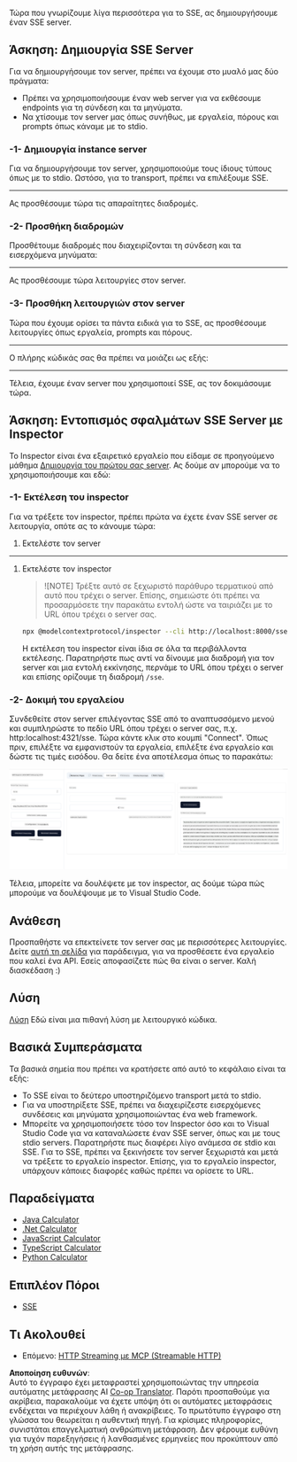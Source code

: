 <!--
CO_OP_TRANSLATOR_METADATA:
{
  "original_hash": "1681ca3633aeb49ee03766abdbb94a93",
  "translation_date": "2025-06-17T22:12:55+00:00",
  "source_file": "03-GettingStarted/05-sse-server/README.md",
  "language_code": "el"
}
-->
Τώρα που γνωρίζουμε λίγα περισσότερα για το SSE, ας δημιουργήσουμε έναν SSE server.

## Άσκηση: Δημιουργία SSE Server

Για να δημιουργήσουμε τον server, πρέπει να έχουμε στο μυαλό μας δύο πράγματα:

- Πρέπει να χρησιμοποιήσουμε έναν web server για να εκθέσουμε endpoints για τη σύνδεση και τα μηνύματα.
- Να χτίσουμε τον server μας όπως συνήθως, με εργαλεία, πόρους και prompts όπως κάναμε με το stdio.

### -1- Δημιουργία instance server

Για να δημιουργήσουμε τον server, χρησιμοποιούμε τους ίδιους τύπους όπως με το stdio. Ωστόσο, για το transport, πρέπει να επιλέξουμε SSE.

---

Ας προσθέσουμε τώρα τις απαραίτητες διαδρομές.

### -2- Προσθήκη διαδρομών

Προσθέτουμε διαδρομές που διαχειρίζονται τη σύνδεση και τα εισερχόμενα μηνύματα:

---

Ας προσθέσουμε τώρα λειτουργίες στον server.

### -3- Προσθήκη λειτουργιών στον server

Τώρα που έχουμε ορίσει τα πάντα ειδικά για το SSE, ας προσθέσουμε λειτουργίες όπως εργαλεία, prompts και πόρους.

---

Ο πλήρης κώδικάς σας θα πρέπει να μοιάζει ως εξής:

---

Τέλεια, έχουμε έναν server που χρησιμοποιεί SSE, ας τον δοκιμάσουμε τώρα.

## Άσκηση: Εντοπισμός σφαλμάτων SSE Server με Inspector

Το Inspector είναι ένα εξαιρετικό εργαλείο που είδαμε σε προηγούμενο μάθημα [Δημιουργία του πρώτου σας server](/03-GettingStarted/01-first-server/README.md). Ας δούμε αν μπορούμε να το χρησιμοποιήσουμε και εδώ:

### -1- Εκτέλεση του inspector

Για να τρέξετε τον inspector, πρέπει πρώτα να έχετε έναν SSE server σε λειτουργία, οπότε ας το κάνουμε τώρα:

1. Εκτελέστε τον server

---

1. Εκτελέστε τον inspector

    > ![NOTE]
    > Τρέξτε αυτό σε ξεχωριστό παράθυρο τερματικού από αυτό που τρέχει ο server. Επίσης, σημειώστε ότι πρέπει να προσαρμόσετε την παρακάτω εντολή ώστε να ταιριάζει με το URL όπου τρέχει ο server σας.

    ```sh
    npx @modelcontextprotocol/inspector --cli http://localhost:8000/sse --method tools/list
    ```

    Η εκτέλεση του inspector είναι ίδια σε όλα τα περιβάλλοντα εκτέλεσης. Παρατηρήστε πως αντί να δίνουμε μια διαδρομή για τον server και μια εντολή εκκίνησης, περνάμε το URL όπου τρέχει ο server και επίσης ορίζουμε τη διαδρομή `/sse`.

### -2- Δοκιμή του εργαλείου

Συνδεθείτε στον server επιλέγοντας SSE από το αναπτυσσόμενο μενού και συμπληρώστε το πεδίο URL όπου τρέχει ο server σας, π.χ. http:localhost:4321/sse. Τώρα κάντε κλικ στο κουμπί "Connect". Όπως πριν, επιλέξτε να εμφανιστούν τα εργαλεία, επιλέξτε ένα εργαλείο και δώστε τις τιμές εισόδου. Θα δείτε ένα αποτέλεσμα όπως το παρακάτω:

![SSE Server running in inspector](../../../../translated_images/sse-inspector.d86628cc597b8fae807a31d3d6837842f5f9ee1bcc6101013fa0c709c96029ad.el.png)

Τέλεια, μπορείτε να δουλέψετε με τον inspector, ας δούμε τώρα πώς μπορούμε να δουλέψουμε με το Visual Studio Code.

## Ανάθεση

Προσπαθήστε να επεκτείνετε τον server σας με περισσότερες λειτουργίες. Δείτε [αυτή τη σελίδα](https://api.chucknorris.io/) για παράδειγμα, για να προσθέσετε ένα εργαλείο που καλεί ένα API. Εσείς αποφασίζετε πώς θα είναι ο server. Καλή διασκέδαση :)

## Λύση

[Λύση](./solution/README.md) Εδώ είναι μια πιθανή λύση με λειτουργικό κώδικα.

## Βασικά Συμπεράσματα

Τα βασικά σημεία που πρέπει να κρατήσετε από αυτό το κεφάλαιο είναι τα εξής:

- Το SSE είναι το δεύτερο υποστηριζόμενο transport μετά το stdio.
- Για να υποστηρίξετε SSE, πρέπει να διαχειρίζεστε εισερχόμενες συνδέσεις και μηνύματα χρησιμοποιώντας ένα web framework.
- Μπορείτε να χρησιμοποιήσετε τόσο τον Inspector όσο και το Visual Studio Code για να καταναλώσετε έναν SSE server, όπως και με τους stdio servers. Παρατηρήστε πως διαφέρει λίγο ανάμεσα σε stdio και SSE. Για το SSE, πρέπει να ξεκινήσετε τον server ξεχωριστά και μετά να τρέξετε το εργαλείο inspector. Επίσης, για το εργαλείο inspector, υπάρχουν κάποιες διαφορές καθώς πρέπει να ορίσετε το URL.

## Παραδείγματα

- [Java Calculator](../samples/java/calculator/README.md)
- [.Net Calculator](../../../../03-GettingStarted/samples/csharp)
- [JavaScript Calculator](../samples/javascript/README.md)
- [TypeScript Calculator](../samples/typescript/README.md)
- [Python Calculator](../../../../03-GettingStarted/samples/python)

## Επιπλέον Πόροι

- [SSE](https://developer.mozilla.org/en-US/docs/Web/API/Server-sent_events)

## Τι Ακολουθεί

- Επόμενο: [HTTP Streaming με MCP (Streamable HTTP)](/03-GettingStarted/06-http-streaming/README.md)

**Αποποίηση ευθυνών**:  
Αυτό το έγγραφο έχει μεταφραστεί χρησιμοποιώντας την υπηρεσία αυτόματης μετάφρασης AI [Co-op Translator](https://github.com/Azure/co-op-translator). Παρότι προσπαθούμε για ακρίβεια, παρακαλούμε να έχετε υπόψη ότι οι αυτόματες μεταφράσεις ενδέχεται να περιέχουν λάθη ή ανακρίβειες. Το πρωτότυπο έγγραφο στη γλώσσα του θεωρείται η αυθεντική πηγή. Για κρίσιμες πληροφορίες, συνιστάται επαγγελματική ανθρώπινη μετάφραση. Δεν φέρουμε ευθύνη για τυχόν παρεξηγήσεις ή λανθασμένες ερμηνείες που προκύπτουν από τη χρήση αυτής της μετάφρασης.